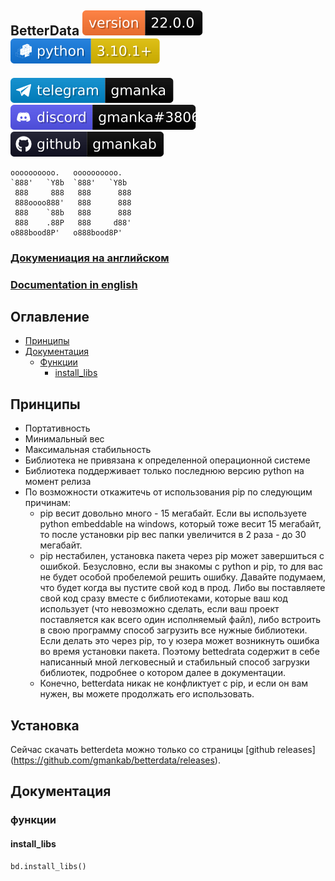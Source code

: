 ## BetterData [![version](svg/version.svg)](https://github.com/gmankab/betterdata) [![python](svg/python.svg)](https://www.python.org)

[![telegram](svg/telegram.svg)](https://t.me/gmanka)
[![discord](svg/discord.svg)](https://discordapp.com/users/396578935540023296)
[![github](svg/github.svg)](https://github.com/gmankab/betterdata)

```
oooooooooo.   oooooooooo.
`888'   `Y8b  `888'   `Y8b
 888     888   888      888
 888oooo888'   888      888
 888    `88b   888      888
 888    .88P   888     d88'
o888bood8P'   o888bood8P'

```

### [Докумениация на английском](https://github.com/gmankab/betterdata/blob/main/readme.md)
### [Documentation in english](https://github.com/gmankab/betterdata/blob/main/readme.md)


## Оглавление
- [Принципы](#принципы)
- [Документация](#документация)
  - [Функции](#функции)
    - [install_libs](#install_libs)

## Принципы


- Портативность
- Минимальный вес
- Максимальная стабильность
- Библиотека не привязана к определенной
операционной системе
- Библиотека поддерживает только последнюю
версию python на момент релиза
- По возможности откажитечь от использования
pip по следующим причинам:
  - pip весит довольно много - 15 мегабайт.
Если вы используете python embeddable на windows,
который тоже весит 15 мегабайт,
то после установки pip вес папки увеличится
в 2 раза - до 30 мегабайт.
  - pip нестабилен, установка пакета через pip
может завершиться с ошибкой.
Безусловно, если вы знакомы с python и pip,
то для вас не будет
особой пробелемой решить ошибку.
Давайте подумаем, что будет когда вы
пустите свой код в прод.
Либо вы поставляете свой код сразу
вместе с библиотеками, которые ваш код
использует (что невозможно сделать, если
ваш проект поставляется как всего один
исполняемый файл),
либо встроить в свою программу
способ загрузить все нужные библиотеки.
Если делать это через pip,
то у юзера может возникнуть ошибка
во время установки пакета.
Поэтому bettedrata содержит в себе
написанный мной легковесный и стабильный
способ загрузки библиотек,
подробнее о котором далее в документации.
  - Конечно, betterdata никак
не конфликтует с pip, и если он вам нужен,
вы можете продолжать его использовать.


## Установка
Сейчас скачать betterdeta
можно только со страницы
[github releases]
(https://github.com/gmankab/betterdata/releases).

## Документация

### функции

#### install_libs
```python
bd.install_libs()
```
